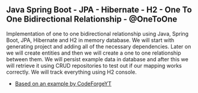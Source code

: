 ## Java Spring Boot - JPA - Hibernate - H2 - One To One Bidirectional Relationship - @OneToOne
Implementation of one to one bidirectional relationship using Java, Spring Boot, JPA, Hibernate and H2 in memory database. We will start with generating project and adding all of the necessary dependencies. Later on we will create entities and then we will create a one to one relationship between them. We will persist example data in database and after this we will retrieve it using CRUD repositories to test out if our mapping works correctly. We will track everything using H2 console.
- [Based on an example by CodeForgeYT](https://www.youtube.com/watch?v=tSb02fMEB5o&ab_channel=CodeForgeYT)